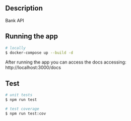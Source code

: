 ## Description

Bank API

## Running the app

```bash
# locally
$ docker-compose up --build -d
```
After running the app you can access the docs accessing: http://localhost:3000/docs

## Test

```bash
# unit tests
$ npm run test

# test coverage
$ npm run test:cov
```
